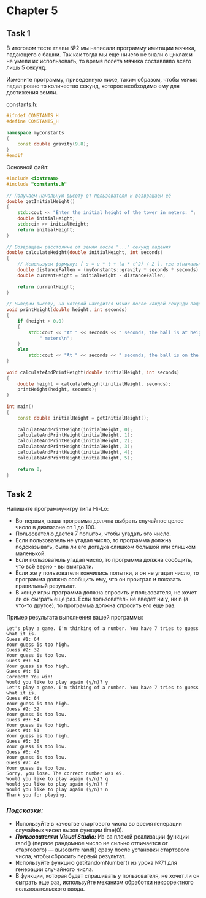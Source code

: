 # Chapter 5

## Task 1
В итоговом тесте главы №2 мы написали программу имитации мячика, падающего с башни. Так как тогда мы еще ничего не знали о циклах и не умели их использовать, то время полета мячика составляло всего лишь 5 секунд.

Измените программу, приведенную ниже, таким образом, чтобы мячик падал ровно то количество секунд, которое необходимо ему для достижения земли.

constants.h:
```c++
#ifndef CONSTANTS_H
#define CONSTANTS_H
 
namespace myConstants
{
    const double gravity(9.8); 
}
#endif
```

Основной файл:
```c++
#include <iostream>
#include "constants.h"
 
// Получаем начальную высоту от пользователя и возвращаем её
double getInitialHeight()
{
	std::cout << "Enter the initial height of the tower in meters: ";
	double initialHeight;
	std::cin >> initialHeight;
	return initialHeight;
}
 
// Возвращаем расстояние от земли после "..." секунд падения
double calculateHeight(double initialHeight, int seconds)
{
	// Используем формулу: [ s = u * t + (a * t^2) / 2 ], где u(начальная скорость) = 0
	double distanceFallen = (myConstants::gravity * seconds * seconds) / 2;
	double currentHeight = initialHeight - distanceFallen;
 
	return currentHeight;
}
 
// Выводим высоту, на которой находится мячик после каждой секунды падения
void printHeight(double height, int seconds)
{
	if (height > 0.0)
	{
		std::cout << "At " << seconds << " seconds, the ball is at height:\t" << height <<
			" meters\n";
	}
	else
		std::cout << "At " << seconds << " seconds, the ball is on the ground.\n";
}
 
void calculateAndPrintHeight(double initialHeight, int seconds)
{
	double height = calculateHeight(initialHeight, seconds);
	printHeight(height, seconds);
}
 
int main()
{
	const double initialHeight = getInitialHeight();
 
	calculateAndPrintHeight(initialHeight, 0);
	calculateAndPrintHeight(initialHeight, 1);
	calculateAndPrintHeight(initialHeight, 2);
	calculateAndPrintHeight(initialHeight, 3);
	calculateAndPrintHeight(initialHeight, 4);
	calculateAndPrintHeight(initialHeight, 5);
 
	return 0;
}
```

## Task 2
Напишите программу-игру типа Hi-Lo:
- Во-первых, ваша программа должна выбрать случайное целое число в диапазоне от 1 до 100.
- Пользователю дается 7 попыток, чтобы угадать это число.
- Если пользователь не угадал число, то программа должна подсказывать, была ли его догадка слишком большой или слишком маленькой.
- Если пользователь угадал число, то программа должна сообщить, что всё верно - вы выиграли.
- Если же у пользователя кончились попытки, и он не угадал число, то программа должна сообщить ему, что он проиграл и показать правильный результат.
- В конце игры программа должна спросить у пользователя, не хочет ли он сыграть еще раз. Если пользователь не введет ни y, ни n (а что-то другое), то программа должна спросить его еще раз.

Пример результата выполнения вашей программы:
```
Let's play a game. I'm thinking of a number. You have 7 tries to guess what it is.
Guess #1: 64
Your guess is too high.
Guess #2: 32
Your guess is too low.
Guess #3: 54
Your guess is too high.
Guess #4: 51
Correct! You win!
Would you like to play again (y/n)? y
Let's play a game. I'm thinking of a number. You have 7 tries to guess what it is.
Guess #1: 64
Your guess is too high.
Guess #2: 32
Your guess is too low.
Guess #3: 54
Your guess is too high.
Guess #4: 51
Your guess is too high.
Guess #5: 36
Your guess is too low.
Guess #6: 45
Your guess is too low.
Guess #7: 48
Your guess is too low.
Sorry, you lose. The correct number was 49.
Would you like to play again (y/n)? q
Would you like to play again (y/n)? f
Would you like to play again (y/n)? n
Thank you for playing.
```

### ***Подсказки:***
- Используйте в качестве стартового числа во время генерации случайных чисел вызов функции time(0).
- ***Пользователям Visual Studio:*** Из-за плохой реализации функции rand() (первое рандомное число не сильно отличается от стартового) — вызовите rand() сразу после установки стартового числа, чтобы сбросить первый результат.
- Используйте функцию getRandomNumber() из урока №71 для генерации случайного числа.
- В функции, которая будет спрашивать у пользователя, не хочет ли он сыграть еще раз, используйте механизм обработки некорректного пользовательского ввода.
